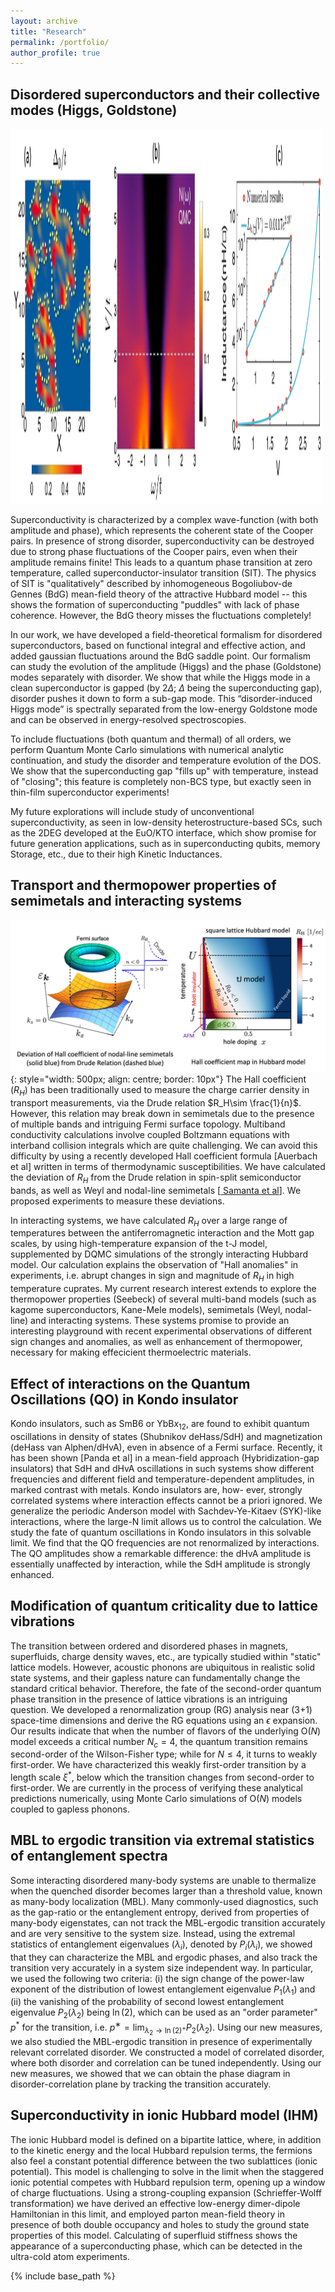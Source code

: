 ```yaml
---
layout: archive
title: "Research"
permalink: /portfolio/
author_profile: true
---
```


## Disordered superconductors and their collective modes (Higgs, Goldstone)

<div>
<img src="/images/FigSC.jpg" style="width:500px;height:600px;">
</div>

Superconductivity is characterized by a complex wave-function (with both amplitude and phase), which represents the coherent state of the Cooper pairs. In presence of strong disorder, superconductivity can be destroyed due to strong phase fluctuations of the Cooper pairs, even when their amplitude remains finite! This leads to a quantum phase transition at zero temperature, called superconductor-insulator transition (SIT). The physics of SIT is "qualitatively" described by inhomogeneous Bogoliubov-de Gennes (BdG) mean-field theory of the attractive Hubbard model -- this shows the formation of superconducting "puddles" with lack of phase coherence. However, the BdG theory misses the fluctuations completely!

In our work, we have developed a field-theoretical formalism for disordered superconductors, based on functional integral and effective action, and added gaussian fluctuations around the BdG saddle point. Our formalism can study the evolution of the amplitude (Higgs) and the phase (Goldstone) modes separately with disorder. We show that while the Higgs mode in a clean superconductor is gapped (by 2$\Delta$; $\Delta$ being the superconducting gap), disorder pushes it down to form a sub-gap mode. This “disorder-induced Higgs mode” is spectrally separated from the low-energy Goldstone mode and can be observed in energy-resolved spectroscopies.

To include fluctuations (both quantum and thermal) of all orders, we perform Quantum Monte Carlo simulations with numerical analytic continuation, and study the disorder and temperature evolution of the DOS. We show that the superconducting gap "fills up" with temperature, instead of "closing"; this feature is completely non-BCS type, but exactly seen in thin-film superconductor experiments!

My future explorations will include study of unconventional superconductivity, as seen in low-density heterostructure-based SCs, such as the 2DEG developed at the EuO/KTO interface, which show promise for future generation applications, such as in superconducting qubits, memory Storage, etc., due to their high Kinetic Inductances.

## Transport and thermopower properties of semimetals and interacting systems
![](/images/Hall.jpg){: style="width: 500px; align: centre; border: 10px"}
The Hall coefficient ($R_H$) has been traditionally used to measure the charge carrier density in transport measurements, via the Drude relation $R_H\sim \frac{1}{n}$. However, this relation may break down in semimetals due to the presence of multiple bands and intriguing Fermi surface topology. Multiband conductivity calculations involve coupled Boltzmann equations with interband collision integrals which are quite challenging. We can avoid this difficulty by using a recently developed Hall coefficient formula [Auerbach et al] written in terms of thermodynamic susceptibilities. We have calculated the deviation of $R_H$ from the Drude relation in spin-split semiconductor bands, as well as Weyl and nodal-line semimetals [<a href="https://journals.aps.org/prb/abstract/10.1103/PhysRevB.102.104201"> Samanta et al</a>]. We proposed experiments to measure these deviations. 

In interacting systems, we have calculated $R_H$ over a large range of temperatures between the antiferromagnetic interaction and the Mott gap scales, by using high-temperature expansion of the t-J model, supplemented by DQMC simulations of the strongly interacting Hubbard model. Our calculation explains the observation of "Hall anomalies" in experiments, i.e. abrupt changes in sign and magnitude of $R_H$ in high temperature cuprates. My current research interest extends to explore the thermopower properties (Seebeck) of several multi-band models (such as kagome superconductors, Kane-Mele models), semimetals (Weyl, nodal-line) and interacting systems. These systems promise to provide an interesting playground with recent experimental observations of different sign changes and anomalies, as well as enhancement of thermopower, necessary for making effecicient thermoelectric materials.


## Effect of interactions on the Quantum Oscillations (QO) in Kondo insulator
Kondo insulators, such as SmB6 or YbB$x_{12}$, are found to exhibit quantum oscillations in density of states (Shubnikov deHass/SdH) and magnetization (deHass van Alphen/dHvA), even in absence of a Fermi surface. Recently, it has been shown [Panda et al] in a mean-field approach (Hybridization-gap insulators) that SdH and dHvA oscillations in such systems show different frequencies and different field and temperature-dependent amplitudes, in marked contrast with metals. Kondo insulators are, how- ever, strongly correlated systems where interaction effects cannot be a priori ignored. We generalize the periodic Anderson model with Sachdev-Ye-Kitaev (SYK)-like interactions, where the large-N limit allows us to control the calculation. We study the fate of quantum oscillations in Kondo insulators in this solvable limit. We find that the QO frequencies are not renormalized by interactions. The QO amplitudes show a remarkable difference: the dHvA amplitude is essentially unaffected by interaction, while the SdH amplitude is strongly enhanced.

## Modification of quantum criticality due to lattice vibrations
The transition between ordered and disordered phases in magnets, superfluids, charge density waves, etc., are typically studied within "static" lattice models. However, acoustic phonons are ubiquitous in realistic solid state systems, and their gapless nature can fundamentally change the standard critical behavior. Therefore, the fate of the second-order quantum phase transition in the presence of lattice vibrations is an intriguing question. We developed a renormalization group (RG) analysis near (3+1) space-time dimensions and derive the RG equations using an $\epsilon$ expansion. Our results indicate that when the number of flavors of the underlying O($N$) model exceeds a critical number $N_c=4$, the quantum transition remains second-order of the Wilson-Fisher type; while for $N\le4$, it turns to weakly first-order. We have characterized this weakly first-order transition by a length scale $\xi^*$, below which the transition changes from second-order to first-order. We are currently in the process of verifying these analytical predictions numerically, using Monte Carlo simulations of O($N$) models coupled to gapless phonons.

## MBL to ergodic transition via extremal statistics of entanglement spectra
Some interacting disordered many-body systems are unable to thermalize when the quenched disorder becomes larger than a threshold value, known as many-body localization (MBL). Many commonly-used diagnostics, such as the gap-ratio or the entanglement entropy, derived from properties of many-body eigenstates, can not track the MBL-ergodic transition accurately and are very sensitive to the system size. Instead, using the extremal statistics of entanglement eigenvalues ($\lambda_i$), denoted by $P_i(\lambda_i)$, we showed that they can characterize the MBL and ergodic phases, and also track the transition very accurately in a system size independent way. In particular, we used the following two criteria: (i) the sign change of the power-law exponent of the distribution of lowest entanglement eigenvalue $P_1(\lambda_1)$ and (ii) the vanishing of the probability of second lowest entanglement eigenvalue $P_2(\lambda_2)$ being $\ln(2)$, which can be used as an "order parameter" $p^*$ for the transition, i.e. $p^∗ = \lim_{\lambda_2\rightarrow\ln(2)^+} P_2(\lambda_2)$.
Using our new measures, we also studied the MBL-ergodic transition in presence of experimentally relevant correlated disorder. We constructed a model of correlated disorder, where both disorder and correlation can be tuned independently. Using our new measures, we showed that we can obtain the phase diagram in disorder-correlation plane by tracking the transition accurately.

## Superconductivity in ionic Hubbard model (IHM)
The ionic Hubbard model is defined on a bipartite lattice, where, in addition to the kinetic energy and the local Hubbard repulsion terms, the fermions also feel a constant potential difference between the two sublattices (ionic potential). This model is challenging to solve in the limit when the staggered ionic potential competes with Hubbard repulsion term, opening up a window of charge fluctuations. Using a strong-coupling expansion (Schrieffer-Wolff transformation) we have derived an effective low-energy dimer-dipole Hamiltonian in this limit, and employed parton mean-field theory in presence of both double occupancy and holes to study the ground state properties of this model. Calculating of superfluid stiffness shows the appearance of a superconducting phase, which can be detected in the ultra-cold atom experiments.


{% include base_path %}


